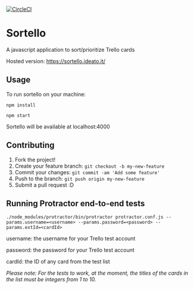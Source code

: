 [![CircleCI](https://circleci.com/gh/mazzcris/sortello.svg?style=shield)](https://circleci.com/gh/mazzcris/sortello)

# Sortello
A javascript application to sort/prioritize Trello cards

Hosted version: https://sortello.ideato.it/

## Usage

To run sortello on your machine:

`npm install`

`npm start`

Sortello will be available at localhost:4000

## Contributing

1. Fork the project!
2. Create your feature branch: `git checkout -b my-new-feature`
3. Commit your changes: `git commit -am 'Add some feature'`
4. Push to the branch: `git push origin my-new-feature`
5. Submit a pull request :D

## Running Protractor end-to-end tests

`./node_modules/protractor/bin/protractor protractor.conf.js --params.username=<username> --params.password=<password> --params.extId=<cardId>`

username: the username for your Trello test account

password: the password for your Trello test account

cardId: the ID of any card from the test list

*Please note: For the tests to work, at the moment, the titles of the cards in the list must be integers from 1 to 10.*

<!--
## History

TODO: Write history

## Credits

TODO: Write credits

## License

TODO: Write license
-->
